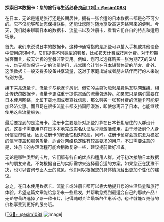 **探索日本数据卡：您的旅行与生活必备良品[[TG💪+ @esim1088](https://t.me/s/esim1088)]**

在日本，无论是短期旅行还是长期居住，拥有一张合适的日本数据卡都是必不可少的。它不仅能够帮助您保持联系，还能让您随时随地享受高速网络带来的便利。今天，我们就来聊聊日本的数据卡、流量卡以及注册卡，看看它们各自的特点和适用场景。

首先，我们来说说日本的数据卡。这种卡通常指的是那些可以插入手机或其他设备中使用的SIM卡。它们提供不同类型的套餐，比如按天计费或按月计费。对于短期游客而言，按天计费的套餐非常实用。例如，您可以选择购买一张为期7天的SIM卡，每天都能保证一定的流量使用，非常适合计划在日本短暂停留的朋友。此外，这类数据卡一般支持多设备共享流量，这对于家庭出游或者朋友结伴而行的人来说特别方便。

接下来是流量卡。流量卡与数据卡类似，但它的主要功能就是提供互联网连接。相比传统的数据卡，流量卡更注重于提供灵活的流量包选择。如果您只是偶尔需要在日本使用网络，比如下载地图或者查找信息，那么购买一张预付费的流量卡可能更加经济实惠。而且现在很多流量卡都支持国际漫游，即使您离开了日本，也能继续使用这些流量服务。

最后要提到的是注册卡。注册卡主要是针对那些打算在日本长期居住的人群设计的。这类卡需要用户在日本本地完成实名认证后才能激活使用。由于涉及到个人身份信息的验证，因此注册卡的安全性相对较高。同时，注册卡通常会提供更为稳定的信号覆盖和服务质量，适合对网络稳定性有较高要求的用户。不过需要注意的是，注册卡的办理流程可能会稍微复杂一些，建议提前做好准备。

无论是哪种类型的卡片，它们都有各自的优点和适用人群。对于初次接触日本数据卡的朋友来说，不妨根据自己的实际需求来选择最合适的方案。如果您正在犹豫不决，也可以咨询专业人士的意见，他们可以根据您的具体情况给出更加个性化的建议。

总之，在日本使用数据卡、流量卡或注册卡都可以极大地提升您的生活质量和旅行体验。希望这篇文章能给您带来一些启发，并帮助您找到最适合自己的那款产品！无论您最终选择了哪一种卡片，记得随时关注最新的优惠活动，也许就能以更低的价格享受到更好的服务哦。

[[TG💪+ @esim1088](https://t.me/s/esim1088) ![Image](https://i.postimg.cc/4NQfJmqS/Snipaste-2025-05-13-00-14-12.png)]
